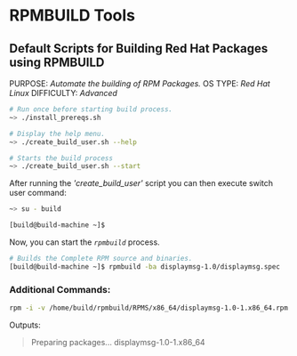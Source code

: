# RPMBUILD Tools
## Default Scripts for Building Red Hat Packages using RPMBUILD

PURPOSE:  *Automate the building of RPM Packages.*
OS TYPE:   *Red Hat Linux*
DIFFICULTY: *Advanced*

``` bash
# Run once before starting build process. 
~> ./install_prereqs.sh
```
``` bash
# Display the help menu.
~> ./create_build_user.sh --help
```
``` bash
# Starts the build process
~> ./create_build_user.sh --start
```
After running the _'create_build_user'_ script you can then execute switch user command:

``` bash
~> su - build
```
``` sh
[build@build-machine ~]$
```
Now, you can start the _`rpmbuild`_ process.
``` sh
# Builds the Complete RPM source and binaries.
[build@build-machine ~]$ rpmbuild -ba displaymsg-1.0/displaymsg.spec
```

### Additional Commands:
``` bash
rpm -i -v /home/build/rpmbuild/RPMS/x86_64/displaymsg-1.0-1.x86_64.rpm
```
Outputs:
> Preparing packages...
> displaymsg-1.0-1.x86_64

